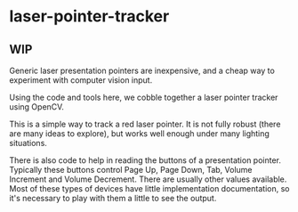 # laser-pointer-tracker
## WIP
Generic laser presentation pointers are inexpensive, and a cheap way to experiment with computer vision input.

Using the code and tools here, we cobble together a laser pointer tracker using OpenCV.

This is a simple way to track a red laser pointer. It is not fully robust (there are many ideas to explore), but 
works well enough under many lighting situations.

There is also code to help in reading the buttons of a presentation pointer. Typically these buttons control Page Up,
Page Down, Tab, Volume Increment and Volume Decrement. There are usually other values available. Most of these types
of devices have little implementation documentation, so it's necessary to play with them a little to see the output.


